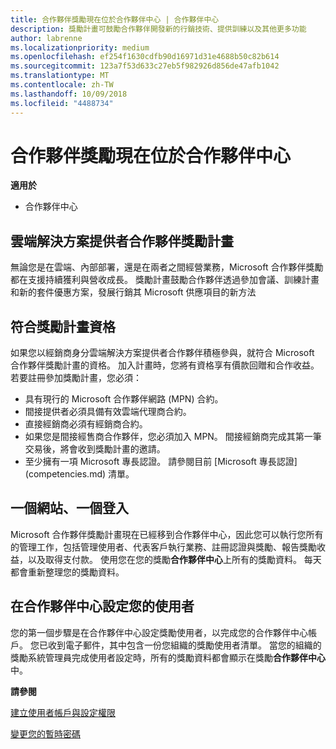 ```yaml
---
title: 合作夥伴獎勵現在位於合作夥伴中心 | 合作夥伴中心
description: 獎勵計畫可鼓勵合作夥伴開發新的行銷技術、提供訓練以及其他更多功能
author: labrenne
ms.localizationpriority: medium
ms.openlocfilehash: ef254f1630cdfb90d16971d31e4688b50c82b614
ms.sourcegitcommit: 123a7f53d633c27eb5f982926d856de47afb1042
ms.translationtype: MT
ms.contentlocale: zh-TW
ms.lasthandoff: 10/09/2018
ms.locfileid: "4488734"
---
```

# <a name="partner-incentives-is-now-on-partner-center"></a>合作夥伴獎勵現在位於合作夥伴中心 

**適用於**

-  合作夥伴中心

## <a name="the-csp-partner-incentives-program"></a>雲端解決方案提供者合作夥伴獎勵計畫

無論您是在雲端、內部部署，還是在兩者之間經營業務，Microsoft 合作夥伴獎勵都在支援持續獲利與營收成長。 獎勵計畫鼓勵合作夥伴透過參加會議、訓練計畫和新的套件優惠方案，發展行銷其 Microsoft 供應項目的新方法 

## <a name="qualify-for-the-incentives-program"></a>符合獎勵計畫資格

如果您以經銷商身分雲端解決方案提供者合作夥伴積極參與，就符合 Microsoft 合作夥伴獎勵計畫的資格。
加入計畫時，您將有資格享有價款回贈和合作收益。 若要註冊參加獎勵計畫，您必須： 
-   具有現行的 Microsoft 合作夥伴網路 (MPN) 合約。  
-   間接提供者必須具備有效雲端代理商合約。
-   直接經銷商必須有經銷商合約。
-   如果您是間接經售商合作夥伴，您必須加入 MPN。 間接經銷商完成其第一筆交易後，將會收到獎勵計畫的邀請。 
-   至少擁有一項 Microsoft 專長認證。 請參閱目前 [Microsoft 專長認證] (competencies.md) 清單。

## <a name="one-site-one-log-on"></a>一個網站、一個登入

Microsoft 合作夥伴獎勵計畫現在已經移到合作夥伴中心，因此您可以執行您所有的管理工作，包括管理使用者、代表客戶執行業務、註冊認證與獎勵、報告獎勵收益，以及取得支付款。 使用您在您的獎勵**合作夥伴中心**上所有的獎勵資料。 每天都會重新整理您的獎勵資料。
 
## <a name="set-your-users-up-in-partner-center"></a>在合作夥伴中心設定您的使用者
 
您的第一個步驟是在合作夥伴中心設定獎勵使用者，以完成您的合作夥伴中心帳戶。 您已收到電子郵件，其中包含一份您組織的獎勵使用者清單。 當您的組織的獎勵系統管理員完成使用者設定時，所有的獎勵資料都會顯示在獎勵**合作夥伴中心**中。

**請參閱**

[建立使用者帳戶與設定權限](create-user-accounts-and-set-permissions.md)

[變更您的暫時密碼](change-your-temporary-password.md)

